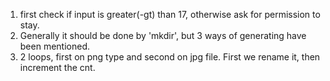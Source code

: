 1. first check if input is greater(-gt) than 17, otherwise ask for permission to stay.
2. Generally it should be done by 'mkdir', but 3 ways of generating have been mentioned. 
3. 2 loops, first on png type and second on jpg file. First we rename it, then increment the cnt.